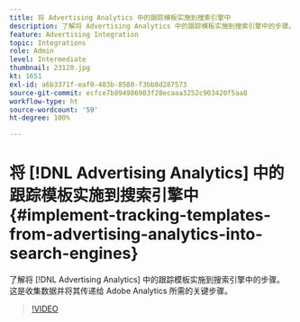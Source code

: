 ```yaml
---
title: 将 Advertising Analytics 中的跟踪模板实施到搜索引擎中
description: 了解将 Advertising Analytics 中的跟踪模板实施到搜索引擎中的步骤。
feature: Advertising Integration
topic: Integrations
role: Admin
level: Intermediate
thumbnail: 23120.jpg
kt: 1651
exl-id: a6b3371f-eaf0-483b-8580-f3bb8d287573
source-git-commit: ecfce7b894986903f28ecaaa3252c903420f5aa8
workflow-type: ht
source-wordcount: '59'
ht-degree: 100%

---
```


# 将 [!DNL Advertising Analytics] 中的跟踪模板实施到搜索引擎中 {#implement-tracking-templates-from-advertising-analytics-into-search-engines}

了解将 [!DNL Advertising Analytics] 中的跟踪模板实施到搜索引擎中的步骤。 这是收集数据并将其传递给 Adobe Analytics 所需的关键步骤。

>[!VIDEO](https://video.tv.adobe.com/v/23120/?quality=12&learn=on)
